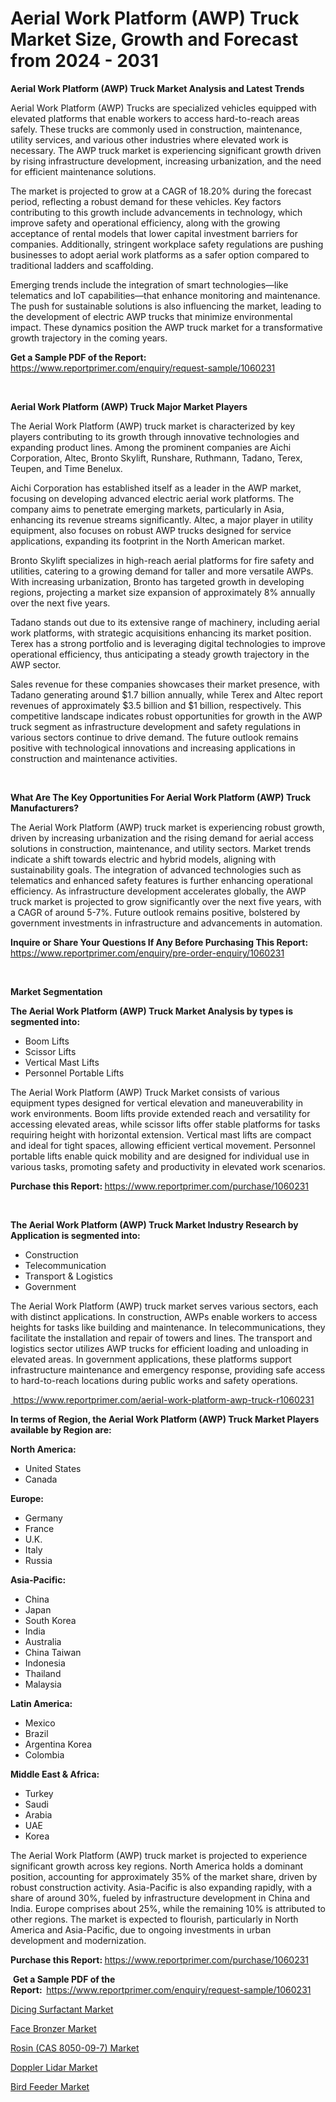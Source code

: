 <p><h1>Aerial Work Platform (AWP) Truck Market Size, Growth and Forecast from 2024 - 2031</h1></p><p><strong>Aerial Work Platform (AWP) Truck Market Analysis and Latest Trends</strong></p>
<p><p>Aerial Work Platform (AWP) Trucks are specialized vehicles equipped with elevated platforms that enable workers to access hard-to-reach areas safely. These trucks are commonly used in construction, maintenance, utility services, and various other industries where elevated work is necessary. The AWP truck market is experiencing significant growth driven by rising infrastructure development, increasing urbanization, and the need for efficient maintenance solutions.</p><p>The market is projected to grow at a CAGR of 18.20% during the forecast period, reflecting a robust demand for these vehicles. Key factors contributing to this growth include advancements in technology, which improve safety and operational efficiency, along with the growing acceptance of rental models that lower capital investment barriers for companies. Additionally, stringent workplace safety regulations are pushing businesses to adopt aerial work platforms as a safer option compared to traditional ladders and scaffolding.</p><p>Emerging trends include the integration of smart technologies—like telematics and IoT capabilities—that enhance monitoring and maintenance. The push for sustainable solutions is also influencing the market, leading to the development of electric AWP trucks that minimize environmental impact. These dynamics position the AWP truck market for a transformative growth trajectory in the coming years.</p></p>
<p><strong>Get a Sample PDF of the Report:&nbsp;</strong> <a href="https://www.reportprimer.com/enquiry/request-sample/1060231">https://www.reportprimer.com/enquiry/request-sample/1060231</a></p>
<p>&nbsp;</p>
<p><strong>Aerial Work Platform (AWP) Truck Major Market Players</strong></p>
<p><p>The Aerial Work Platform (AWP) truck market is characterized by key players contributing to its growth through innovative technologies and expanding product lines. Among the prominent companies are Aichi Corporation, Altec, Bronto Skylift, Runshare, Ruthmann, Tadano, Terex, Teupen, and Time Benelux. </p><p>Aichi Corporation has established itself as a leader in the AWP market, focusing on developing advanced electric aerial work platforms. The company aims to penetrate emerging markets, particularly in Asia, enhancing its revenue streams significantly. Altec, a major player in utility equipment, also focuses on robust AWP trucks designed for service applications, expanding its footprint in the North American market.</p><p>Bronto Skylift specializes in high-reach aerial platforms for fire safety and utilities, catering to a growing demand for taller and more versatile AWPs. With increasing urbanization, Bronto has targeted growth in developing regions, projecting a market size expansion of approximately 8% annually over the next five years.</p><p>Tadano stands out due to its extensive range of machinery, including aerial work platforms, with strategic acquisitions enhancing its market position. Terex has a strong portfolio and is leveraging digital technologies to improve operational efficiency, thus anticipating a steady growth trajectory in the AWP sector.</p><p>Sales revenue for these companies showcases their market presence, with Tadano generating around $1.7 billion annually, while Terex and Altec report revenues of approximately $3.5 billion and $1 billion, respectively. This competitive landscape indicates robust opportunities for growth in the AWP truck segment as infrastructure development and safety regulations in various sectors continue to drive demand. The future outlook remains positive with technological innovations and increasing applications in construction and maintenance activities.</p></p>
<p>&nbsp;</p>
<p><strong>What Are The Key Opportunities For Aerial Work Platform (AWP) Truck Manufacturers?</strong></p>
<p><p>The Aerial Work Platform (AWP) truck market is experiencing robust growth, driven by increasing urbanization and the rising demand for aerial access solutions in construction, maintenance, and utility sectors. Market trends indicate a shift towards electric and hybrid models, aligning with sustainability goals. The integration of advanced technologies such as telematics and enhanced safety features is further enhancing operational efficiency. As infrastructure development accelerates globally, the AWP truck market is projected to grow significantly over the next five years, with a CAGR of around 5-7%. Future outlook remains positive, bolstered by government investments in infrastructure and advancements in automation.</p></p>
<p><strong>Inquire or Share Your Questions If Any Before Purchasing This Report:</strong> <a href="https://www.reportprimer.com/enquiry/pre-order-enquiry/1060231">https://www.reportprimer.com/enquiry/pre-order-enquiry/1060231</a></p>
<p>&nbsp;</p>
<p><strong>Market Segmentation</strong></p>
<p><strong>The Aerial Work Platform (AWP) Truck Market Analysis by types is segmented into:</strong></p>
<p><ul><li>Boom Lifts</li><li>Scissor Lifts</li><li>Vertical Mast Lifts</li><li>Personnel Portable Lifts</li></ul></p>
<p><p>The Aerial Work Platform (AWP) Truck Market consists of various equipment types designed for vertical elevation and maneuverability in work environments. Boom lifts provide extended reach and versatility for accessing elevated areas, while scissor lifts offer stable platforms for tasks requiring height with horizontal extension. Vertical mast lifts are compact and ideal for tight spaces, allowing efficient vertical movement. Personnel portable lifts enable quick mobility and are designed for individual use in various tasks, promoting safety and productivity in elevated work scenarios.</p></p>
<p><strong>Purchase this Report:&nbsp;</strong><a href="https://www.reportprimer.com/purchase/1060231">https://www.reportprimer.com/purchase/1060231</a></p>
<p>&nbsp;</p>
<p><strong>The Aerial Work Platform (AWP) Truck Market Industry Research by Application is segmented into:</strong></p>
<p><ul><li>Construction</li><li>Telecommunication</li><li>Transport & Logistics</li><li>Government</li></ul></p>
<p><p>The Aerial Work Platform (AWP) truck market serves various sectors, each with distinct applications. In construction, AWPs enable workers to access heights for tasks like building and maintenance. In telecommunications, they facilitate the installation and repair of towers and lines. The transport and logistics sector utilizes AWP trucks for efficient loading and unloading in elevated areas. In government applications, these platforms support infrastructure maintenance and emergency response, providing safe access to hard-to-reach locations during public works and safety operations.</p></p>
<p><a href="https://www.reportprimer.com/aerial-work-platform-awp-truck-r1060231">&nbsp;https://www.reportprimer.com/aerial-work-platform-awp-truck-r1060231</a></p>
<p><strong>In terms of Region, the Aerial Work Platform (AWP) Truck Market Players available by Region are:</strong></p>
<p>
    <p> <strong> North America: </strong>
        <ul>
            <li>United States</li>
            <li>Canada</li>
        </ul>
        </p> 
    <p> <strong> Europe: </strong>
        <ul>
            <li>Germany</li>
            <li>France</li>
            <li>U.K.</li>
            <li>Italy</li>
            <li>Russia</li>
        </ul>
        </p> 
    <p> <strong> Asia-Pacific: </strong>
        <ul>
            <li>China</li>
            <li>Japan</li>
            <li>South Korea</li>
            <li>India</li>
            <li>Australia</li>
            <li>China Taiwan</li>
            <li>Indonesia</li>
            <li>Thailand</li>
            <li>Malaysia</li>
        </ul>
        </p> 
    <p> <strong> Latin America: </strong>
        <ul>
            <li>Mexico</li>
            <li>Brazil</li>
            <li>Argentina Korea</li>
            <li>Colombia</li>
        </ul>
        </p> 
    <p> <strong> Middle East & Africa: </strong>
        <ul>
            <li>Turkey</li>
            <li>Saudi</li>
            <li>Arabia</li>
            <li>UAE</li>
            <li>Korea</li>
        </ul>
    </p>
    </p>
<p><p>The Aerial Work Platform (AWP) truck market is projected to experience significant growth across key regions. North America holds a dominant position, accounting for approximately 35% of the market share, driven by robust construction activity. Asia-Pacific is also expanding rapidly, with a share of around 30%, fueled by infrastructure development in China and India. Europe comprises about 25%, while the remaining 10% is attributed to other regions. The market is expected to flourish, particularly in North America and Asia-Pacific, due to ongoing investments in urban development and modernization.</p></p>
<p><strong>Purchase this Report: </strong><a href="https://www.reportprimer.com/purchase/1060231">https://www.reportprimer.com/purchase/1060231</a></p>
<p>&nbsp;<strong>Get a Sample PDF of the Report:&nbsp;&nbsp;</strong><a href="https://www.reportprimer.com/enquiry/request-sample/1060231">https://www.reportprimer.com/enquiry/request-sample/1060231</a></p>
<p><strong></strong></p>
<p><p><a href="https://github.com/NathanColeman327/Market-Research-Report-List-1/blob/main/dicing-surfactant-market.md">Dicing Surfactant Market</a></p><p><a href="https://medium.com/@liliskanaya73/charting-the-future-comprehensive-analysis-of-the-global-face-bronzer-market-2024-2031-3d0c172c5318">Face Bronzer Market</a></p><p><a href="https://medium.com/@liliskanaya73/exploring-rosin-cas-8050-09-7-market-dynamics-revenue-analysis-and-growth-projections-in-the-ca96518c7cfc?postPublishedType=repub">Rosin (CAS 8050-09-7) Market</a></p><p><a href="https://www.linkedin.com/pulse/market-trends-global-doppler-lidar-forecast-analysis-2024--dbygf">Doppler Lidar Market</a></p><p><a href="https://www.linkedin.com/pulse/global-market-pulse-trends-growth-analysis-bird-feeder-forecasted-sjkaf">Bird Feeder Market</a></p></p>